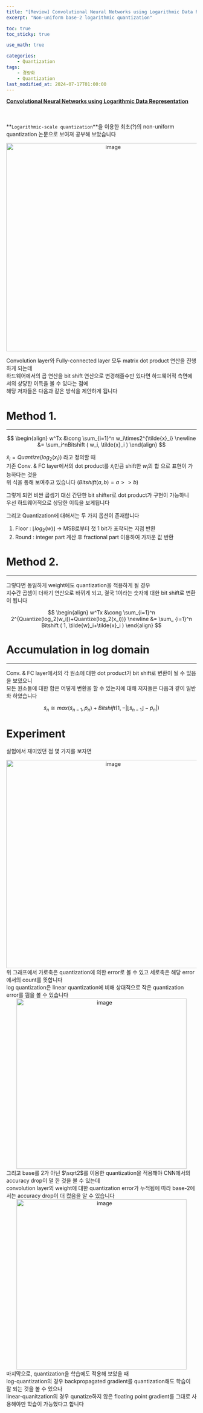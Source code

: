 ```yaml
---
title: "[Review] Convolutional Neural Networks using Logarithmic Data Representation, arxiv, 2016"
excerpt: "Non-uniform base-2 logarithmic quantization"

toc: true
toc_sticky: true

use_math: true

categories:
    - Quantization
tags:
    - 경량화
    - Quantization
last_modified_at: 2024-07-17T01:00:00
---
```


<!--bundle exec jekyll serve : 임시 확인-->

**[Convolutional Neural Networks using Logarithmic Data Representation](https://arxiv.org/abs/1603.01025)**<br>
<br>
<br>

**`Logarithmic-scale quantization`**을 이용한 최초(?)의 non-uniform quantization 논문으로 보여져 공부해 보았습니다


<center><img width="550" alt="image" src="https://github.com/user-attachments/assets/99470aaa-1cfa-461a-bc91-33e001b7d56f"></center>

Convolution layer와 Fully-connected layer 모두 matrix dot product 연산을 진행하게 되는데<br>
하드웨어에서의 곱 연산을 bit shift 연산으로 변경해줄수만 있다면 하드웨어적 측면에서의 상당한 이득을 볼 수 있다는 점에<br>
해당 저자들은 다음과 같은 방식을 제안하게 됩니다

# Method 1.
---

$$
\begin{align}
w^Tx &\cong \sum_{i=1}^n w_i\times2^{\tilde{x}_i} \newline
&= \sum_i^nBitshift ( w_i, \tilde{x}_i )
\end{align}
$$

$\tilde{x}_i=Quantize(log_2(x_i))$ 라고 정의할 때<br>
기존 Conv. & FC layer에서의 dot product를 $\tilde{x}_i$만큼 shift한 $w_i$의 합 으로 표현이 가능하다는 것을<br>
위 식을 통해 보여주고 있습니다 $\left(Bitshift(a,b)=a>>b\right)$<br>

그렇게 되면 비싼 곱셈기 대신 간단한 bit shifter로 dot product가 구현이 가능하니<br>
우선 하드웨어적으로 상당한 이득을 보게됩니다<br>

그리고 Quantization에 대해서는 두 가지 옵션이 존재합니다
1. Floor : $\lfloor log_2(w) \rfloor$ $\rightarrow$ MSB로부터 첫 1 bit가 포착되는 지점 반환
2. Round : integer part 계산 후 fractional part 이용하여 가까운 값 반환

# Method 2.
---
그렇다면 동일하게 weight에도 quantization을 적용하게 될 경우<br>
지수간 곱셈이 더하기 연산으로 바뀌게 되고, 결국 1이라는 숫자에 대한 bit shift로 변환이 됩니다<br>

$$
\begin{align}
w^Tx &\cong \sum_{i=1}^n 2^{Quantize(log_2(w_i))+Quantize(log_2(x_i))} \newline
&= \sum_ {i=1}^n Bitshift ( 1, \tilde{w}_i+\tilde{x}_i )
\end{align}
$$

# Accumulation in log domain
---
Conv. & FC layer에서의 각 원소에 대한 dot product가 bit shift로 변환이 될 수 있음을 보였으니<br>
모든 원소들에 대한 합은 어떻게 변환을 할 수 있는지에 대해 저자들은 다음과 같이 일반화 하였습니다<br>

$$
\tilde{s}_n \cong max(\tilde{s} _{n-1},\tilde{p}_n)+Bitshift(1,-|\lfloor \tilde{s} _{n-1}\rfloor-\tilde{p}_n|)
$$

# Experiment
실험에서 재미있던 점 몇 가지를 보자면
<center><img width="550" alt="image" src="https://github.com/user-attachments/assets/75731887-5ca4-420e-821b-e72fa377499c"></center>
위 그래프에서 가로축은 quantization에 의한 error로 볼 수 있고 세로축은 해당 error에서의 count를 뜻합니다<br>
log quantization은 linear quantization에 비해 상대적으로 작은 quantization error를 띔을 볼 수 있습니다

<center><img width="450" alt="image" src="https://github.com/user-attachments/assets/a3bc9fa7-5eee-4804-90f7-35a0a1e18c5a"></center>
그리고 base를 2가 아닌 $\sqrt2$를 이용한 quantization을 적용해야 CNN에서의 accuracy drop이 덜 한 것을 볼 수 있는데<br>
convolution layer의 weight에 대한 quantization error가 누적됨에 따라 base-2에서는 accuracy drop이 더 컸음을 알 수 있습니다

<center><img width="450" alt="image" src="https://github.com/user-attachments/assets/73374615-2b53-4f12-a3ac-4a6ef848a9f0"></center>
마지막으로, quantization을 학습에도 적용해 보았을 때<br>
log-quantization의 경우 backpropagated gradient를 quantization해도 학습이 잘 되는 것을 볼 수 있으나<br>
linear-quanitzation의 경우 qunatize하지 않은 floating point gradient를 그대로 사용해야만 학습이 가능했다고 합니다